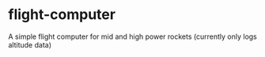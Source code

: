# flight-computer

A simple flight computer for mid and high power rockets
(currently only logs altitude data)
